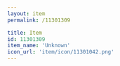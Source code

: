 ```yaml
---
layout: item
permalink: /11301309

title: Item
id: 11301309
item_name: 'Unknown'
icon_url: 'item/icon/11301042.png'
---
```

